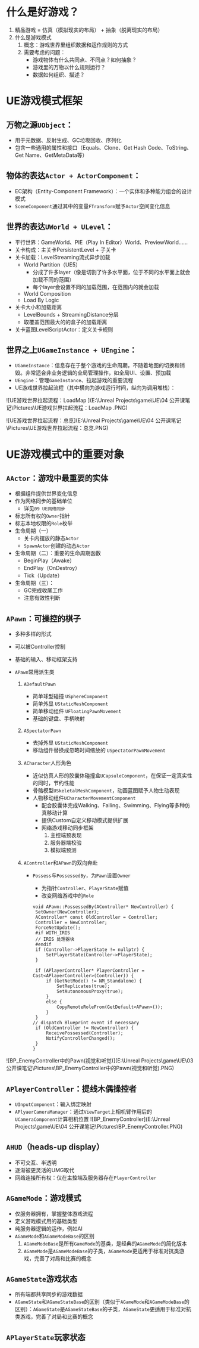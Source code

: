 # 什么是好游戏？

1. 精品游戏 = 仿真（模拟现实的布局） + 抽象（脱离现实的布局）
2. 什么是游戏模式
   1. 概念：游戏世界里组织数据和运作规则的方式
   2. 需要考虑的问题：
      - 游戏物体有什么共同点、不同点？如何抽象？
      - 游戏里的万物以什么规则运行？
      - 数据如何组织、描述？



# UE游戏模式框架

## 万物之源`UObject`：

- 用于元数据、反射生成、GC垃圾回收、序列化
- 包含一些通用的属性和接口（Equals、Clone、Get Hash Code、ToString、Get Name、GetMetaData等）



## 物体的表达`Actor + ActorComponent`：

- EC架构（Entity-Component Framework）：一个实体和多种能力组合的设计模式
- `SceneComponent`通过其中的变量`FTransform`赋予`Actor`空间变化信息



## 世界的表达`UWorld + ULevel`：

- 平行世界：GameWorld、PIE（Play In Editor）World、PreviewWorld……
- 关卡构成：主关卡PersistentLevel + 子关卡
- 关卡加载：LevelStreaming流式异步加载
  - World Partition（UE5）
    - 分成了许多layer（像是切割了许多水平面，位于不同的水平面上就会加载不同的范围）
    - 每个layer会设置不同的加载范围，在范围内的就会加载
  - World Composition
  - Load By Logic
- 关卡大小和加载距离
  - LevelBounds + StreamingDistance分层
  - 取覆盖范围最大的的盒子的加载距离
- 关卡蓝图LevelScriptActor：定义关卡规则



## 世界之上`UGameInstance + UEngine`：

- `UGameInstance`：信息存在于整个游戏的生命周期，不随着地图的切换和销毁。非常适合非业务逻辑的全局管理操作，如全局UI、设置、预加载
- `UEngine`：管理`GameInstance`、拉起游戏的重要流程
- UE游戏世界拉起流程（其中横向为游戏运行时间，纵向为调用堆栈）：

![UE游戏世界拉起流程：LoadMap ](E:\Unreal Projects\game\UE\04 公开课笔记\Pictures\UE游戏世界拉起流程：LoadMap .PNG)

![UE游戏世界拉起流程：总览](E:\Unreal Projects\game\UE\04 公开课笔记\Pictures\UE游戏世界拉起流程：总览.PNG)



# UE游戏模式中的重要对象

## `AActor`：游戏中最重要的实体

- 根据组件提供世界变化信息
- 作为网络同步的基础单位
  - 详见`09 UE网络同步` 
- 标志所有权的`Owner`指针
- 标志本地权限的`Role`枚举
- 生命周期（一）
  - 关卡内摆放的静态`Actor`
  - `SpawnActor`创建的动态`Actor`
- 生命周期（二）：重要的生命周期函数
  - BeginPlay（Awake）
  - EndPlay（OnDestroy）
  - Tick（Update）
- 生命周期（三）：
  - GC完成收尾工作
  - 注意有效性判断



## `APawn`：可操控的棋子

- 多种多样的形式

- 可以被Controller控制

- 基础的输入、移动框架支持

- `APawn`常用派生类

  1. `ADefaultPawn`

     - 简单球型碰撞 `USphereComponent`
     - 简单外显 `UStaticMeshComponent`
     - 简单移动组件 `UFloatingPawnMovement`
     - 基础的键盘、手柄映射

  2. `ASpectatorPawn`

     - 去掉外显 `UStaticMeshComponent`
     - 移动组件替换成忽略时间缩放的 `USpectatorPawnMovement`

  3. `ACharacter`人形角色

     - 近似仿真人形的胶囊体碰撞盒`UCapsuleComponent`，在保证一定真实性的同时，节约性能
     - 骨骼模型`USkeletalMeshComponent`，动画蓝图赋予人物生动表现
     - 人物移动组件`UCharacterMovementComponent`
       - 配合胶囊体完成Walking、Falling、Swimming、Flying等多种仿真移动计算
       - 提供Custom自定义移动模式提供扩展
       - 网络游戏移动同步框架
         1. 主控端预表现
         2. 服务器端校验
         3. 模拟端预测

  4. `AController`和`APawn`的双向奔赴

     - `Possess`与`PossessedBy`，为`Pawn`设置`Owner`

       - 为指针`Controller`、`PlayerState`赋值
       - 改变网络游戏中的`Role`

       ```c+
       void APawn::PossessedBy(AController* NewController) {
       	SetOwner(NewController);
       	AController* const OldController = Controller;
       	Controller = NewController;
       	ForceNetUpdate();
       	#if WITH_IRIS
       	// IRIS 处理器块
       	#endif
       	if (Controller->PlayerState != nullptr) {
       		SetPlayerState(Controller->PlayerState);
       	}
       	
       	if (APlayerController* PlayerController = Cast<APlayerController>(Controller)) {
       		if (GetNetMode() != NM_Standalone) {
       			SetReplicates(true);
       			SetAutonomousProxy(true);
       		}
       		else {
       			CopyRemoteRoleFrom(GetDefault<APawn>());
       		}
       	}
       // dispatch Blueprint event if necessary
       	if (OldController != NewController) {
       		ReceivePossessed(Controller);
       		NotifyControllerChanged();
       	}
       }
       ```

![BP_EnemyController中的Pawn(视觉和听觉)](E:\Unreal Projects\game\UE\03 公开课笔记\Pictures\BP_EnemyController中的Pawn(视觉和听觉).PNG)



## `APlayerController`：提线木偶操控者

- `UInputComponent`：输入绑定映射
- `APlyaerCameraManager`：通过`ViewTarget`上相机臂作用后的`UCameraComponent`计算相机位置
  ![BP_EnemyController](E:\Unreal Projects\game\UE\04 公开课笔记\Pictures\BP_EnemyController.PNG)



## `AHUD`（heads-up display）

- 不可交互、半透明
- 逐渐被更灵活的UMG取代
- 网络连接所有权：仅在主控端及服务器存在`PlayerController`



## `AGameMode`：游戏模式

- 仅服务器拥有，掌握整体游戏流程
- 定义游戏模式用的基础类型
- 纯服务器逻辑的运作，例如AI
- `AGameMode`和`AGameModeBase`的区别
  1. `AGameModeBase`是所有`GameMode`的基类，是经典的`AGameMode`的简化版本
  2. `AGameMode`是`AGameModeBase`的子类，`AGameMode`更适用于标准对抗类游戏，完善了对局和比赛的概念



## `AGameState`游戏状态

- 所有端都共享同步的游戏数据
- `AGameState`和`AGameStateBase`的区别（类似于`AGameMode`和`AGameModeBase`的区别）：`AGameState`是`AGameStateBase`的子类，`AGameState`更适用于标准对抗类游戏，完善了对局和比赛的概念



## `APlayerState`玩家状态